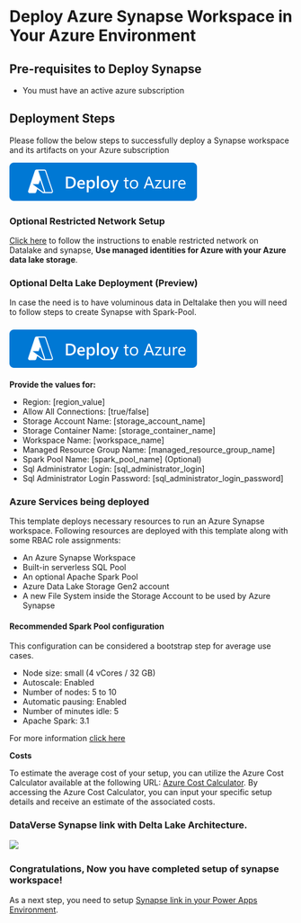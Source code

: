 # Deploy Azure Synapse Workspace in Your Azure Environment

## Pre-requisites to Deploy Synapse

- You must have an active azure subscription

## Deployment Steps

Please follow the below steps to successfully deploy a Synapse workspace and its artifacts on your Azure subscription

 [![Deploy To Azure](../Images/deploytoazure.svg?sanitize=true)](https://portal.azure.com/#create/Microsoft.Synapse) 

 ### Optional Restricted Network Setup

[Click here](./Synapse-with-managed-identity/readme.md) to follow the instructions to enable restricted network on Datalake and synapse, **Use managed identities for Azure with your Azure data lake storage**.

### Optional Delta Lake Deployment (Preview)

In case the need is to have voluminous data in Deltalake then you will need to follow steps to create Synapse with Spark-Pool.

###     [![Deploy To Azure](../Images/deploytoazure.svg?sanitize=true)](https://portal.azure.com/#create/Microsoft.Template/uri/https%3A%2F%2Fraw.githubusercontent.com%2Fmicrosoft%2Fpowercat-automation-kit%2FFlow-byodl-Patch%2FAutomationKit_Flow_BYODL%2FARMTemplate%2Fazuredeploy.json)

**Provide the values for:**
- Region: [region_value]
- Allow All Connections: [true/false]
- Storage Account Name: [storage_account_name]
- Storage Container Name: [storage_container_name]
- Workspace Name: [workspace_name]
- Managed Resource Group Name: [managed_resource_group_name]
- Spark Pool Name: [spark_pool_name] (Optional)
- Sql Administrator Login: [sql_administrator_login]
- Sql Administrator Login Password: [sql_administrator_login_password]
### Azure Services being deployed
This template deploys necessary resources to run an Azure Synapse workspace. Following resources are deployed with this template along with some RBAC role assignments:

- An Azure Synapse Workspace
- Built-in serverless SQL Pool
- An optional Apache Spark Pool 
- Azure Data Lake Storage Gen2 account
- A new File System inside the Storage Account to be used by Azure Synapse

#### Recommended Spark Pool configuration
This configuration can be considered a bootstrap step for average use cases.

- Node size: small (4 vCores / 32 GB)
- Autoscale: Enabled
- Number of nodes: 5 to 10
- Automatic pausing: Enabled
- Number of minutes idle: 5
- Apache Spark: 3.1

For more information [click here](https://learn.microsoft.com/en-us/power-apps/maker/data-platform/azure-synapse-link-delta-lake)

**Costs**

To estimate the average cost of your setup, you can utilize the Azure Cost Calculator available at the following URL: [Azure Cost Calculator](https://azure.microsoft.com/en-in/pricing/calculator/). By accessing the Azure Cost Calculator, you can input your specific setup details and receive an estimate of the associated costs.
### DataVerse Synapse link with Delta Lake Architecture. 
<img src="https://github.com/microsoft/powercat-automation-kit/assets/29349597/dd42eaab-2cc4-4671-85d3-2d4146823c30" width="1000"/>

### Congratulations, Now you have completed setup of synapse workspace!

As a next step, you need to setup [Synapse link in your Power Apps Environment](../002-%20Synapse%20link%20Setup/readme.md).
